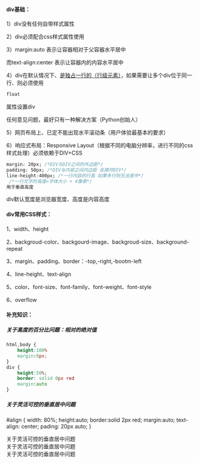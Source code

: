 #### div基础：

1）div没有任何自带样式属性

2）div必须配合css样式属性使用

3）margin:auto 表示让容器相对于父容器水平居中

而text-align:center 表示让容器内的内容水平居中

4）div在默认情况下、<u>是独占一行的（行级元素）</u>，如果需要让多个div位于同一行、则必须使用

```css
float
```

属性设置div

任何意见问题，最好只有一种解决方案（Python创始人）

5）网页布局上、已定不能出现水平滚动条（用户体验最基本的要求）

6）响应式布局：Responsive Layout（根据不同的电脑分辨率，进行不同的css样式处理）必须依赖于DIV+CSS

```css
margin: 20px; /*DIV与DIV之间的外边距*/
padding: 50px; /*DIV与内容之间内边距 会撑开DIV*/
line-height:400px; /*一行内容的行高 如果多行则无法居中*/ 
 /*一行文字的高度=字体大小 + 4像素*/
用于垂直高度
```

div默认宽度是浏览器宽度、高度是内容高度

#### div常用CSS样式：

1、width、height

2、backgroud-color、backgourd-image、backgroud-size、background-repeat

3、margin、padding、border：-top,-right,-bootm-left

4、line-height、text-align

5、color、font-size、font-family、font-weight、font-style

6、overflow





#### 补充知识：

##### 关于高度的百分比问题：相对的绝对值

```css
html,body {
    height:100%
    margin:0px;
}
div {
    height:50%;
    border: solid 0px red
    margin:auto
}
```

##### 关于灵活可控的垂直居中问题

#align {
	width: 80%;
	height:auto;
	border:solid 2px red;
	margin:auto;
	text-align: center;
	pading: 20px auto;
}
<div id="align">
    关于灵活可控的垂直居中问题<br>
    关于灵活可控的垂直居中问题<br>
    关于灵活可控的垂直居中问题
</div>

